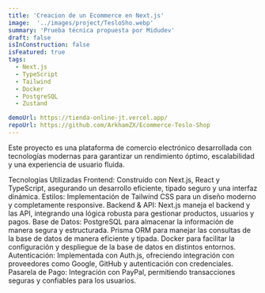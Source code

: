 ```yaml
---
title: 'Creacion de un Ecommerce en Next.js'
image:  '../images/project/TesloSho.webp'
summary: 'Prueba técnica propuesta por Midudev'
draft: false
isInConstruction: false
isFeatured: true
tags:
  - Next.js
  - TypeScript
  - Tailwind
  - Docker
  - PostgreSQL
  - Zustand

demoUrl: https://tienda-online-jt.vercel.app/
repoUrl: https://github.com/ArkhamZX/Ecommerce-Teslo-Shop
---
```


Este proyecto es una plataforma de comercio electrónico desarrollada con tecnologías modernas para garantizar un rendimiento óptimo, escalabilidad y una experiencia de usuario fluida.

Tecnologías Utilizadas
Frontend: Construido con Next.js, React y TypeScript, asegurando un desarrollo eficiente, tipado seguro y una interfaz dinámica.
Estilos: Implementación de Tailwind CSS para un diseño moderno y completamente responsive.
Backend & API: Next.js maneja el backend y las API, integrando una lógica robusta para gestionar productos, usuarios y pagos.
Base de Datos:
PostgreSQL para almacenar la información de manera segura y estructurada.
Prisma ORM para manejar las consultas de la base de datos de manera eficiente y tipada.
Docker para facilitar la configuración y despliegue de la base de datos en distintos entornos.
Autenticación:
Implementada con Auth.js, ofreciendo integración con proveedores como Google, GitHub y autenticación con credenciales.
Pasarela de Pago: Integración con PayPal, permitiendo transacciones seguras y confiables para los usuarios.